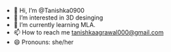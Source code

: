 - 👋 Hi, I’m @Tanishka0900
- 👀 I’m interested in 3D desinging
- 🌱 I’m currently learning MLA.
- 📫 How to reach me tanishkaagrawal000@gmail.com
- 😄 Pronouns: she/her

<!---
Tanishka0900/Tanishka0900 is a ✨ special ✨ repository because its `README.md` (this file) appears on your GitHub profile.
You can click the Preview link to take a look at your changes.
--->

